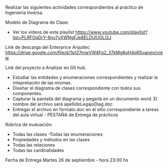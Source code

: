 
Realizar las siguientes actividades correspondientes al práctico de Ingeniería Inversa.

Modelo de Diagrama de Clase:
- Ver los videos de esta playlist
  https://www.youtube.com/playlist?list=PLRFOqDrY-6nv7yXWNgFJe8ELDUfJGLI2J

Link de descarga del Enterprice Arquitec
https://drive.google.com/file/d/1sil27mwVW4Fq2_jl7kMg6oH4qR5oanpn/view

Link del proyecto a Analizar en Git hub.
- Estudiar las entidades y enumeraciones correspondientes y realizar la intepretación de las mismas.
- Diseñar el diagrama de clases correspondiente con todos sus componentes.
- Capturar la pantalla del diagrama y pegarla en un documento word. El nombre del archivo será apellidoLegajoDiag.doc
- Entregar el archivo en formato.doc en el sitio correspondiente a tareas del aula virtual - PESTAÑA de Entrega de prácticos

Rúbrica de evaluación:
- Todas las clases
 -Todas las enumeraciones
- Propiedades y métodos en las clases
- Todas las relaciones
- Todas las cardinalidades

Fecha de Entrega
Martes 26 de septiembre - hora 23:00 hs